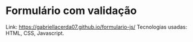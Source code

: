 # Formulário com validação

Link: https://gabriellacerda07.github.io/formulario-js/
Tecnologias usadas: HTML, CSS, Javascript.
